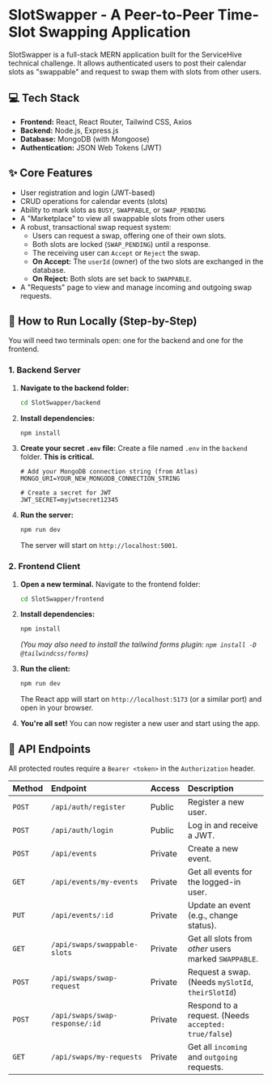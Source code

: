 # SlotSwapper - A Peer-to-Peer Time-Slot Swapping Application

SlotSwapper is a full-stack MERN application built for the ServiceHive technical challenge. It allows authenticated users to post their calendar slots as "swappable" and request to swap them with slots from other users.

## 💻 Tech Stack

* **Frontend:** React, React Router, Tailwind CSS, Axios
* **Backend:** Node.js, Express.js
* **Database:** MongoDB (with Mongoose)
* **Authentication:** JSON Web Tokens (JWT)

## ✨ Core Features

* User registration and login (JWT-based)
* CRUD operations for calendar events (slots)
* Ability to mark slots as `BUSY`, `SWAPPABLE`, or `SWAP_PENDING`
* A "Marketplace" to view all swappable slots from other users
* A robust, transactional swap request system:
    * Users can request a swap, offering one of their own slots.
    * Both slots are locked (`SWAP_PENDING`) until a response.
    * The receiving user can `Accept` or `Reject` the swap.
    * **On Accept:** The `userId` (owner) of the two slots are exchanged in the database.
    * **On Reject:** Both slots are set back to `SWAPPABLE`.
* A "Requests" page to view and manage incoming and outgoing swap requests.

## 🚀 How to Run Locally (Step-by-Step)

You will need two terminals open: one for the backend and one for the frontend.

### 1. Backend Server

1.  **Navigate to the backend folder:**
    ```bash
    cd SlotSwapper/backend
    ```

2.  **Install dependencies:**
    ```bash
    npm install
    ```

3.  **Create your secret `.env` file:**
    Create a file named `.env` in the `backend` folder. **This is critical.**

    ```.env
    # Add your MongoDB connection string (from Atlas)
    MONGO_URI=YOUR_NEW_MONGODB_CONNECTION_STRING

    # Create a secret for JWT
    JWT_SECRET=myjwtsecret12345
    ```

4.  **Run the server:**
    ```bash
    npm run dev
    ```
    The server will start on `http://localhost:5001`.

### 2. Frontend Client

1.  **Open a new terminal.** Navigate to the frontend folder:
    ```bash
    cd SlotSwapper/frontend
    ```

2.  **Install dependencies:**
    ```bash
    npm install
    ```
    *(You may also need to install the tailwind forms plugin: `npm install -D @tailwindcss/forms`)*

3.  **Run the client:**
    ```bash
    npm run dev
    ```
    The React app will start on `http://localhost:5173` (or a similar port) and open in your browser.

4.  **You're all set!** You can now register a new user and start using the app.

## 🔑 API Endpoints

All protected routes require a `Bearer <token>` in the `Authorization` header.

| Method | Endpoint | Access | Description |
| :--- | :--- | :--- | :--- |
| `POST` | `/api/auth/register` | Public | Register a new user. |
| `POST` | `/api/auth/login` | Public | Log in and receive a JWT. |
| `POST` | `/api/events` | Private | Create a new event. |
| `GET` | `/api/events/my-events` | Private | Get all events for the logged-in user. |
| `PUT` | `/api/events/:id` | Private | Update an event (e.g., change status). |
| `GET` | `/api/swaps/swappable-slots` | Private | Get all slots from *other* users marked `SWAPPABLE`.|
| `POST` | `/api/swaps/swap-request` | Private | Request a swap. (Needs `mySlotId`, `theirSlotId`) |
| `POST` | `/api/swaps/swap-response/:id` | Private | Respond to a request. (Needs `accepted: true/false`)|
| `GET` | `/api/swaps/my-requests` | Private | Get all `incoming` and `outgoing` requests. |